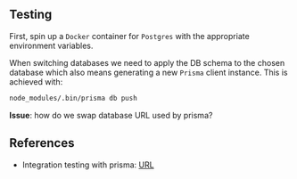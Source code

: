 ## Testing
First, spin up a `Docker` container for `Postgres` with the appropriate environment variables.

When switching databases we need to apply the DB schema to the chosen database which
also means generating a new `Prisma` client instance.
This is achieved with:
```sh
node_modules/.bin/prisma db push
```
**Issue**: how do we swap database URL used by prisma?

## References
- Integration testing with prisma: [URL](https://blog.ludicroushq.com/a-better-way-to-run-integration-tests-with-prisma-and-postgresql)